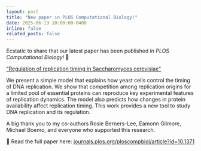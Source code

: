 ```yaml
---
layout: post
title: "New paper in PLOS Computational Biology!"
date: 2025-06-13 10:00:00-0400
inline: false
related_posts: false
---
```


Ecstatic to share that our latest paper has been published in _PLOS Computational Biology_! 🧬

["Regulation of replication timing in Saccharomyces cerevisiae"](journals.plos.org/ploscompbiol/article?id=10.1371/journal.pcbi.1013066)

We present a simple model that explains how yeast cells control the timing of DNA replication. We show that competition among replication origins for a limited pool of essential proteins can reproduce key experimental features of replication dynamics. The model also predicts how changes in protein availability affect replication timing. This work provides a new tool to study DNA replication and its regulation.

A big thank you to my co-authors Rosie Berners-Lee, Eamonn Gilmore, Michael Boemo, and everyone who supported this research.

🔗 Read the full paper here: [journals.plos.org/ploscompbiol/article?id=10.1371](https://journals.plos.org/ploscompbiol/article?id=10.1371/journal.pcbi.1013066)